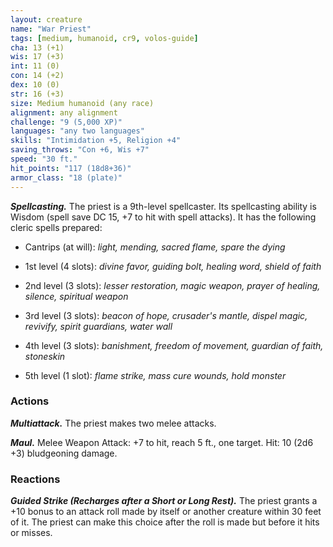 ```yaml
---
layout: creature
name: "War Priest"
tags: [medium, humanoid, cr9, volos-guide]
cha: 13 (+1)
wis: 17 (+3)
int: 11 (0)
con: 14 (+2)
dex: 10 (0)
str: 16 (+3)
size: Medium humanoid (any race)
alignment: any alignment
challenge: "9 (5,000 XP)"
languages: "any two languages"
skills: "Intimidation +5, Religion +4"
saving_throws: "Con +6, Wis +7"
speed: "30 ft."
hit_points: "117 (18d8+36)"
armor_class: "18 (plate)"
---
```


***Spellcasting.*** The priest is a 9th-level spellcaster. Its spellcasting ability is Wisdom (spell save DC 15, +7 to hit with spell attacks). It has the following cleric spells prepared:

* Cantrips (at will): <i>light, mending, sacred flame, spare the dying</i>

* 1st level (4 slots): <i>divine favor, guiding bolt, healing word, shield of faith</i>

* 2nd level (3 slots): <i>lesser restoration, magic weapon, prayer of healing, silence, spiritual weapon</i>

* 3rd level (3 slots): <i>beacon of hope, crusader's mantle, dispel magic, revivify, spirit guardians, water wall</i>

* 4th level (3 slots): <i>banishment, freedom of movement, guardian of faith, stoneskin</i>

* 5th level (1 slot): <i>flame strike, mass cure wounds, hold monster</i>

### Actions

***Multiattack.*** The priest makes two melee attacks.

***Maul.*** Melee Weapon Attack: +7 to hit, reach 5 ft., one target. Hit: 10 (2d6 +3) bludgeoning damage.

### Reactions

***Guided Strike (Recharges after a Short or Long Rest).*** The priest grants a +10 bonus to an attack roll made by itself or another creature within 30 feet of it. The priest can make this choice after the roll is made but before it hits or misses.
